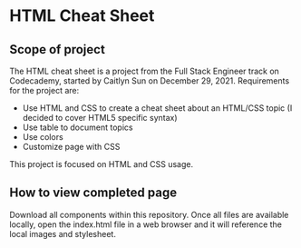 # HTML Cheat Sheet

## Scope of project
The HTML cheat sheet is a project from the Full Stack Engineer track on Codecademy, started by Caitlyn Sun on December 29, 2021. Requirements for the project are:

- Use HTML and CSS to create a cheat sheet about an HTML/CSS topic (I decided to cover HTML5 specific syntax)
- Use table to document topics
- Use colors
- Customize page with CSS

This project is focused on HTML and CSS usage.

## How to view completed page
Download all components within this repository. Once all files are available locally, open the index.html file in a web browser and it will reference the local images and stylesheet.
